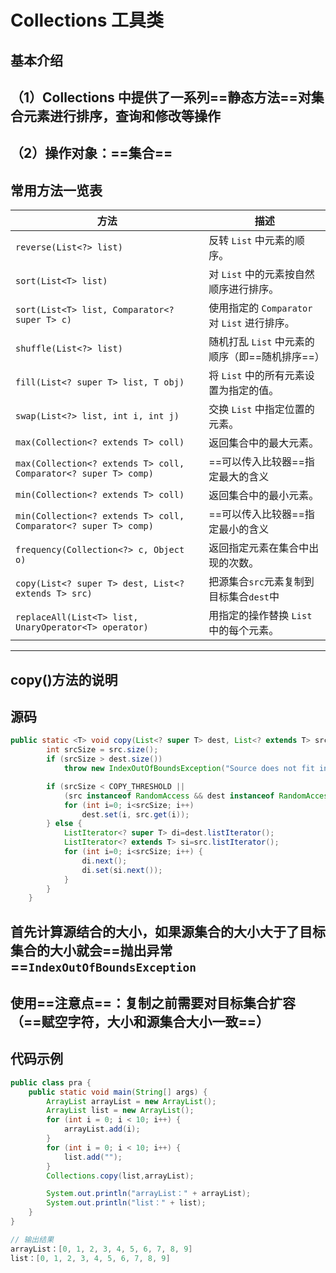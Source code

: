 # Collections 工具类

## 基本介绍

## （1）Collections 中提供了一系列==静态方法==对集合元素进行排序，查询和修改等操作

## （2）操作对象：==集合==

## 常用方法一览表

| 方法                                                            | 描述                                           |
| --------------------------------------------------------------- | ---------------------------------------------- |
| `reverse(List<?> list)`                                         | 反转 `List` 中元素的顺序。                     |
| `sort(List<T> list)`                                            | 对 `List` 中的元素按自然顺序进行排序。         |
| `sort(List<T> list, Comparator<? super T> c)`                   | 使用指定的 `Comparator` 对 `List` 进行排序。   |
| `shuffle(List<?> list)`                                         | 随机打乱 `List` 中元素的顺序（即==随机排序==） |
| `fill(List<? super T> list, T obj)`                             | 将 `List` 中的所有元素设置为指定的值。         |
| `swap(List<?> list, int i, int j)`                              | 交换 `List` 中指定位置的元素。                 |
| `max(Collection<? extends T> coll)`                             | 返回集合中的最大元素。                         |
| `max(Collection<? extends T> coll, Comparator<? super T> comp)` | ==可以传入比较器==指定最大的含义               |
| `min(Collection<? extends T> coll)`                             | 返回集合中的最小元素。                         |
| `min(Collection<? extends T> coll, Comparator<? super T> comp)` | ==可以传入比较器==指定最小的含义               |
| `frequency(Collection<?> c, Object o)`                          | 返回指定元素在集合中出现的次数。               |
| `copy(List<? super T> dest, List<? extends T> src)`             | 把源集合`src`元素复制到目标集合`dest`中        |
| `replaceAll(List<T> list, UnaryOperator<T> operator)`           | 用指定的操作替换 `List` 中的每个元素。         |

---

## copy()方法的说明

## 源码

```java
public static <T> void copy(List<? super T> dest, List<? extends T> src) {
        int srcSize = src.size();
        if (srcSize > dest.size())
            throw new IndexOutOfBoundsException("Source does not fit in dest");

        if (srcSize < COPY_THRESHOLD ||
            (src instanceof RandomAccess && dest instanceof RandomAccess)) {
            for (int i=0; i<srcSize; i++)
                dest.set(i, src.get(i));
        } else {
            ListIterator<? super T> di=dest.listIterator();
            ListIterator<? extends T> si=src.listIterator();
            for (int i=0; i<srcSize; i++) {
                di.next();
                di.set(si.next());
            }
        }
    }
```

## 首先计算源结合的大小，如果源集合的大小大于了目标集合的大小就会==抛出异常==`IndexOutOfBoundsException`

## 使用==注意点==：复制之前需要对目标集合扩容（==赋空字符，大小和源集合大小一致==）

## 代码示例

```java
public class pra {
    public static void main(String[] args) {
        ArrayList arrayList = new ArrayList();
        ArrayList list = new ArrayList();
        for (int i = 0; i < 10; i++) {
            arrayList.add(i);
        }
        for (int i = 0; i < 10; i++) {
            list.add("");
        }
        Collections.copy(list,arrayList);

        System.out.println("arrayList：" + arrayList);
        System.out.println("list：" + list);
    }
}

// 输出结果
arrayList：[0, 1, 2, 3, 4, 5, 6, 7, 8, 9]
list：[0, 1, 2, 3, 4, 5, 6, 7, 8, 9]
```
